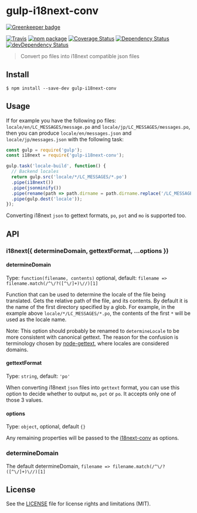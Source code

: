 # gulp-i18next-conv

[![Greenkeeper badge](https://badges.greenkeeper.io/perrin4869/gulp-i18next-conv.svg)](https://greenkeeper.io/)

[![Travis][build-badge]][build]
[![npm package][npm-badge]][npm]
[![Coverage Status][coveralls-badge]][coveralls]
[![Dependency Status][dependency-status-badge]][dependency-status]
[![devDependency Status][dev-dependency-status-badge]][dev-dependency-status]

> Convert po files into i18next compatible json files

## Install

```
$ npm install --save-dev gulp-i18next-conv
```


## Usage

If for example you have the following po files: `locale/en/LC_MESSAGES/message.po` and `locale/jp/LC_MESSAGES/messages.po`, then you can produce `locale/en/messages.json` and `locale/jp/messages.json` with the following task:

```js
const gulp = require('gulp');
const i18next = require('gulp-i18next-conv');

gulp.task('locale-build', function() {
  // Backend locales
  return gulp.src('locale/*/LC_MESSAGES/*.po')
  .pipe(i18next())
  .pipe(jsonminify())
  .pipe(rename(path => path.dirname = path.dirname.replace('/LC_MESSAGES', '')))
  .pipe(gulp.dest('locale'));
});
```

Converting i18next `json` to gettext formats, `po`, `pot` and `mo` is supported too.

## API

### i18next({ determineDomain, gettextFormat, ...options })

#### determineDomain

Type: `function(filename, contents)` optional, default: `filename => filename.match(/^\/?([^\/]+)\//)[1]`

Function that can be used to determine the locale of the file being translated. Gets the relative path of the file, and its contents. By default it is the name of the first directory specified by a glob. For example, in the example above `locale/*/LC_MESSAGES/*.po`, the contents of the first `*` will be used as the locale name.

Note: This option should probably be renamed to `determineLocale` to be more consistent with canonical gettext. The reason for the confusion is terminology chosen by [node-gettext](https://github.com/andris9/node-gettext), where locales are considered domains.

#### gettextFormat

Type: `string`, default: `'po'`

When converting i18next `json` files into `gettext` format, you can use this option to decide whether to output `mo`, `pot` or `po`. It accepts only one of those 3 values.

#### options

Type: `object`, optional, default `{}`

Any remaining properties will be passed to the [i18next-conv](https://github.com/i18next/i18next-gettext-converter) as options.

### determineDomain

The default determineDomain, `filename => filename.match(/^\/?([^\/]+)\//)[1]`

## License

See the [LICENSE](LICENSE.md) file for license rights and limitations (MIT).

[build-badge]: https://img.shields.io/travis/perrin4869/gulp-i18next-conv/master.svg?style=flat-square
[build]: https://travis-ci.org/perrin4869/gulp-i18next-conv

[npm-badge]: https://img.shields.io/npm/v/gulp-i18next-conv.svg?style=flat-square
[npm]: https://www.npmjs.org/package/gulp-i18next-conv

[coveralls-badge]: https://img.shields.io/coveralls/perrin4869/gulp-i18next-conv/master.svg?style=flat-square
[coveralls]: https://coveralls.io/r/perrin4869/gulp-i18next-conv

[dependency-status-badge]: https://david-dm.org/perrin4869/gulp-i18next-conv.svg?style=flat-square
[dependency-status]: https://david-dm.org/perrin4869/gulp-i18next-conv

[dev-dependency-status-badge]: https://david-dm.org/perrin4869/gulp-i18next-conv/dev-status.svg?style=flat-square
[dev-dependency-status]: https://david-dm.org/perrin4869/gulp-i18next-conv#info=devDependencies
